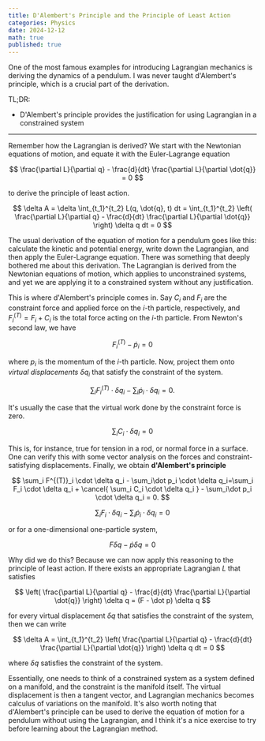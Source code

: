 ```yaml
---
title: D'Alembert's Principle and the Principle of Least Action
categories: Physics
date: 2024-12-12
math: true
published: true
---
```


One of the most famous examples for introducing Lagrangian mechanics is deriving the dynamics of a pendulum. I was never taught d'Alembert's principle, which is a crucial part of the derivation.

TL;DR:
- D'Alembert's principle provides the justification for using Lagrangian in a constrained system

***

Remember how the Lagrangian is derived? We start with the Newtonian equations of motion, and equate it with the Euler-Lagrange equation

$$ \frac{\partial L}{\partial q} - \frac{d}{dt} \frac{\partial L}{\partial \dot{q}} = 0 $$

to derive the principle of least action.

$$ \delta A =  \delta \int_{t_1}^{t_2} L(q, \dot{q}, t) dt = \int_{t_1}^{t_2} \left( \frac{\partial L}{\partial q} - \frac{d}{dt} \frac{\partial L}{\partial \dot{q}} \right) \delta q dt = 0 $$

The usual derivation of the equation of motion for a pendulum goes like this: calculate the kinetic and potential energy, write down the Lagrangian, and then apply the Euler-Lagrange equation. There was something that deeply bothered me about this derivation. The Lagrangian is derived from the Newtonian equations of motion, which applies to unconstrained systems, and yet we are applying it to a constrained system without any justification.

This is where d'Alembert's principle comes in. Say $C_i$ and $F_i$ are the constraint force and applied force on the $i$-th particle, respectively, and $F^{(T)}_i = F_i + C_i$ is the total force acting on the $i$-th particle. From Newton's second law, we have

$$ F^{(T)}_i - \dot p_i = 0 $$

where $p_i$ is the momentum of the $i$-th particle. Now, project them onto *virtual displacements* $\delta q_i$ that satisfy the constraint of the system.

$$ \sum_i F^{(T)}_i \cdot \delta q_i - \sum_i\dot p_i \cdot \delta q_i = 0. $$

It's usually the case that the virtual work done by the constraint force is zero.

$$ \sum_i C_i \cdot \delta q_i = 0 $$

This is, for instance, true for tension in a rod, or normal force in a surface. One can verify this with some vector analysis on the forces and constraint-satisfying displacements.
Finally, we obtain **d'Alembert's principle**

$$ \sum_i F^{(T)}_i \cdot \delta q_i - \sum_i\dot p_i \cdot \delta q_i=\sum_i F_i \cdot \delta q_i + \cancel{ \sum_i C_i \cdot \delta q_i } - \sum_i\dot p_i \cdot \delta q_i = 0. $$

$$\sum_i F_i \cdot \delta q_i - \sum_i\dot p_i \cdot \delta q_i = 0$$

or for a one-dimensional one-particle system,

$$ F \delta q - \dot p \delta q = 0 $$

Why did we do this? Because we can now apply this reasoning to the principle of least action. If there exists an appropriate Lagrangian $L$ that satisfies

$$ \left( \frac{\partial L}{\partial q} - \frac{d}{dt} \frac{\partial L}{\partial \dot{q}} \right) \delta q = (F - \dot p) \delta q $$

for every virtual displacement $\delta q$ that satisfies the constraint of the system, then we can write

$$ \delta A = \int_{t_1}^{t_2} \left( \frac{\partial L}{\partial q} - \frac{d}{dt} \frac{\partial L}{\partial \dot{q}} \right) \delta q dt = 0 $$

where $\delta q$ satisfies the constraint of the system.

Essentially, one needs to think of a constrained system as a system defined on a manifold, and the constraint is the manifold itself. The virtual displacement is then a tangent vector, and Lagrangian mechanics becomes calculus of variations on the manifold. It's also worth noting that d'Alembert's principle can be used to derive the equation of motion for a pendulum without using the Lagrangian, and I think it's a nice exercise to try before learning about the Lagrangian method.